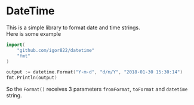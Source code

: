 DateTime
================

This is a simple library to format date and time strings.  
Here is some example

```go
import(
    "github.com/igor822/datetime"
    "fmt"
)

output := datetime.Format("Y-m-d", "d/m/Y", "2018-01-30 15:30:14")
fmt.Println(output)
```

So the `Format()` receives 3 parameters `fromFormat`, `toFormat` and `datetime` string.
